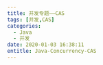 ```yaml
---
title: 并发专题——CAS
tags: [并发,CAS]
categories:
  - Java
  - 并发
date: 2020-01-03 16:38:11
entitle: Java-Concurrency-CAS
---
```



<!--more-->
